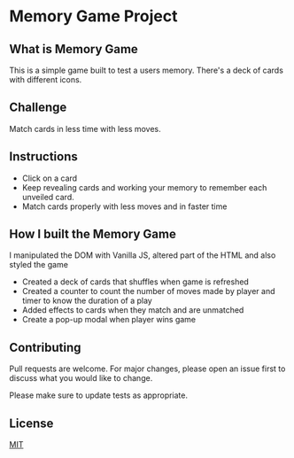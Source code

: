 # Memory Game Project

## What is Memory Game
  This is a simple game built to test a users memory. There's a deck of cards with different 
  icons. 


## Challenge
   Match cards in less time with less moves.

## Instructions
   * Click on a card
   * Keep revealing cards and working your memory to remember each unveiled card.
   * Match cards properly with less moves and in faster time

## How I built the Memory Game
   I manipulated the DOM with Vanilla JS, altered part of the HTML and also styled the game
   * Created a deck of cards that shuffles when game is refreshed
   * Created a counter to count the number of moves made by player and timer to know the duration of a play
   * Added effects to cards when they match and are unmatched
   * Create a pop-up modal when player wins game
 
## Contributing

Pull requests are welcome. For major changes, please open an issue first to discuss what you would like to change.

Please make sure to update tests as appropriate.

## License
[MIT](https://choosealicense.com/licenses/mit/)